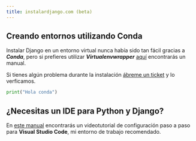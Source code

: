 ```yaml
---
title: instalardjango.com (beta)
---
```


## Creando entornos utilizando Conda

Instalar Django en un entorno virtual nunca había sido tan fácil gracias a ***Conda***, pero si prefieres utilizar ***Virtualenvwrapper*** [aquí](./virtualenv/) encontrarás un manual.

Si tienes algún problema durante la instalación [ábreme un ticket](https://github.com/hcosta/instalardjango.com/issues) y lo verficamos.

```python
print("Hola conda")
```

## ¿Necesitas un IDE para Python y Django?

En [este manual](./visualstudiocode) encontrarás un videotutorial de configuración paso a paso para **Visual Studio Code**, mi entorno de trabajo recomendado.